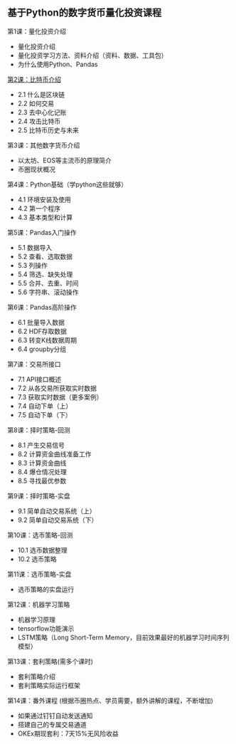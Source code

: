 ## 基于Python的数字货币量化投资课程

第1课：量化投资介绍
* 量化投资介绍
* 量化投资学习方法、资料介绍（资料、数据、工具包）
* 为什么使用Python、Pandas

[第2课：比特币介绍](lesson2.md)
* 2.1 什么是区块链
* 2.2 如何交易
* 2.3 去中心化记账
* 2.4 攻击比特币
* 2.5 比特币历史与未来

第3课：其他数字货币介绍
* 以太坊、EOS等主流币的原理简介
* 币圈现状概况

第4课：Python基础（学python这些就够）
* 4.1 环境安装及使用
* 4.2 第一个程序
* 4.3 基本类型和计算

第5课：Pandas入门操作
* 5.1 数据导入
* 5.2 查看、选取数据
* 5.3 列操作
* 5.4 筛选、缺失处理
* 5.5 合并、去重、时间
* 5.6 字符串、滚动操作

第6课：Pandas高阶操作
* 6.1 批量导入数据
* 6.2 HDF存取数据
* 6.3 转变K线数据周期
* 6.4 groupby分组

第7课：交易所接口
* 7.1 API接口概述
* 7.2 从各交易所获取实时数据
* 7.3 获取实时数据（更多案例）
* 7.4 自动下单（上）
* 7.5 自动下单（下）

第8课：择时策略-回测
* 8.1 产生交易信号
* 8.2 计算资金曲线准备工作
* 8.3 计算资金曲线
* 8.4 爆仓情况处理 
* 8.5 寻找最优参数

第9课：择时策略-实盘
* 9.1 简单自动交易系统（上）
* 9.2 简单自动交易系统（下）

第10课：选币策略-回测
* 10.1 选币数据整理
* 10.2 选币策略

第11课：选币策略-实盘
* 选币策略的实盘运行

第12课：机器学习策略
* 机器学习原理
* tensorflow功能演示
* LSTM策略（Long Short-Term Memory，目前效果最好的机器学习时间序列模型）

第13课：套利策略(需多个课时)
* 套利策略介绍
* 套利策略实际运行框架

第14课：番外课程
(根据币圈热点、学员需要，额外讲解的课程，不断增加)
* 如果通过钉钉自动发送通知
* 搭建自己的专属交易通道
* OKEx期现套利：7天15%无风险收益
